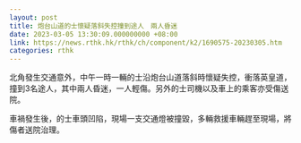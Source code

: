 ```yaml
---
layout: post
title: 炮台山道的士懷疑落斜失控撞到途人　兩人昏迷
date: 2023-03-05 13:30:09.000000000 +08:00
link: https://news.rthk.hk/rthk/ch/component/k2/1690575-20230305.htm
categories: rthk
---
```


北角發生交通意外，中午一時一輛的士沿炮台山道落斜時懷疑失控，衝落英皇道，撞到3名途人，其中兩人昏迷，一人輕傷。另外的士司機以及車上的乘客亦受傷送院。

車禍發生後，的士車頭凹陷，現場一支交通燈被撞毀，多輛救援車輛趕至現場，將傷者送院治理。
